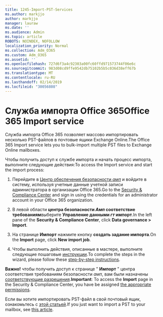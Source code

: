 ```yaml
---
title: 1245-Import-PST-Services
ms.author: markjjo
author: markjjo
manager: lauraw
ms.date: ''
ms.audience: Admin
ms.topic: article
ROBOTS: NOINDEX, NOFOLLOW
localization_priority: Normal
ms.collection: Adm_O365
ms.custom: Adm_O365
ms.assetid: ''
ms.openlocfilehash: 727d6f3a4c92303a00fc60ffd971573744f06e6c
ms.sourcegitcommit: 983d08cd9ffe9542db75102b5b5c036d38eff67b
ms.translationtype: MT
ms.contentlocale: ru-RU
ms.lasthandoff: 02/14/2019
ms.locfileid: "30056808"
---
```

# <a name="office-365-import-service"></a><span data-ttu-id="5fdc1-102">Служба импорта Office 365</span><span class="sxs-lookup"><span data-stu-id="5fdc1-102">Office 365 Import service</span></span> 

<span data-ttu-id="5fdc1-103">Служба импорта Office 365 позволяет массово импортировать несколько PST-файлов в почтовые ящики Exchange Online.</span><span class="sxs-lookup"><span data-stu-id="5fdc1-103">The Office 365 Import service lets you to bulk-import multiple PST files to Exchange Online mailboxes.</span></span> 

<span data-ttu-id="5fdc1-104">Чтобы получить доступ к службе импорта и начать процесс импорта, выполните следующие действия:</span><span class="sxs-lookup"><span data-stu-id="5fdc1-104">To access the Import service and start the import process:</span></span>

1. <span data-ttu-id="5fdc1-105">Перейдите в [Центр обеспечения безопасности _амп_](https://protection.office.com) и войдите в систему, используя учетные данные учетной записи администратора в организации Office 365.</span><span class="sxs-lookup"><span data-stu-id="5fdc1-105">Go to the [Security & Compliance Center](https://protection.office.com) and sign in using the credentials for an administrator account in your Office 365 organization.</span></span>

2. <span data-ttu-id="5fdc1-106">В левой области **центра безопасности _Амп_ соответствие требованиям**выберите **Управление данными _гт_ импорт**.</span><span class="sxs-lookup"><span data-stu-id="5fdc1-106">In the left pane of the **Security & Compliance Center**, click **Data governance > Import**.</span></span>

3. <span data-ttu-id="5fdc1-107">На странице **Импорт** нажмите кнопку **создать задание импорта**.</span><span class="sxs-lookup"><span data-stu-id="5fdc1-107">On the **Import** page, click **New import job**.</span></span> 

4. <span data-ttu-id="5fdc1-108">Чтобы выполнить действия, описанные в мастере, выполните следующие пошаговые [инструкции](https://docs.microsoft.com/office365/securitycompliance/use-network-upload-to-import-pst-files).</span><span class="sxs-lookup"><span data-stu-id="5fdc1-108">To complete the steps in the wizard, please follow these [step-by-step instructions](https://docs.microsoft.com/office365/securitycompliance/use-network-upload-to-import-pst-files).</span></span>

<span data-ttu-id="5fdc1-109">**Важно!** чтобы получить доступ к странице " **Импорт** " центра соответствия требованиям безопасности _амп_, вам были назначены [соответствующие разрешения](https://docs.microsoft.com/office365/securitycompliance/use-network-upload-to-import-pst-files#before-you-begin).</span><span class="sxs-lookup"><span data-stu-id="5fdc1-109">**Important**: To access the **Import** page in the Security & Compliance Center, you have be assigned  [the appropriate permissions](https://docs.microsoft.com/office365/securitycompliance/use-network-upload-to-import-pst-files#before-you-begin).</span></span> 

<span data-ttu-id="5fdc1-110">Если вы хотите импортировать PST-файл в свой почтовый ящик, ознакомьтесь с [этой статьей](https://support.office.com/article/import-email-contacts-and-calendar-from-an-outlook-pst-file-431a8e9a-f99f-4d5f-ae48-ded54b3440ac).</span><span class="sxs-lookup"><span data-stu-id="5fdc1-110">If you just want to import a PST to your mailbox, see [this article](https://support.office.com/article/import-email-contacts-and-calendar-from-an-outlook-pst-file-431a8e9a-f99f-4d5f-ae48-ded54b3440ac).</span></span>

